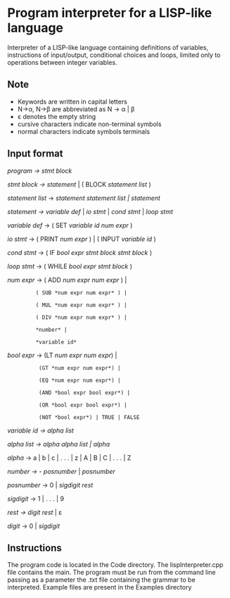 # Program interpreter for a LISP-like language

Interpreter of a LISP-like language containing definitions of variables, instructions of input/output, conditional choices and loops, limited only to operations between integer variables.

## Note

- Keywords are written in capital letters
- N→α, N→β are abbreviated as N → α | β
- ε denotes the empty string
- cursive characters indicate non-terminal symbols
- normal characters indicate symbols terminals

## Input format

*program → stmt block*

*stmt block → statement* | ( BLOCK *statement list* )

*statement list* → *statement statement list | statement*

*statement → variable def* | *io stmt* | *cond stmt* | *loop stmt*

*variable def* → ( SET *variable id num expr* )

*io stmt* → ( PRINT *num expr* ) | ( INPUT *variable id* )

*cond stmt* → ( IF *bool expr stmt block stmt block* )

*loop stmt* → ( WHILE *bool expr stmt block* )

*num expr* → ( ADD *num expr num expr* ) | 

             ( SUB *num expr num expr* ) | 

             ( MUL *num expr num expr* ) | 

             ( DIV *num expr num expr* ) | 

             *number* | 
             
             *variable id*

*bool expr* -> (LT *num expr num expr*) |

              (GT *num expr num expr*) | 

              (EQ *num expr num expr*) | 

              (AND *bool expr bool expr*) | 

              (OR *bool expr bool expr*) | 

              (NOT *bool expr*) | TRUE | FALSE

*variable id → alpha list*

*alpha list → alpha alpha list | alpha*

*alpha* → a | b | c | . . . | z | A | B | C | . . . | Z

*number → - posnumber* | *posnumber*

*posnumber* → 0 | *sigdigit rest*

*sigdigit* → 1 | . . . | 9

*rest → digit rest* | ε

*digit* → 0 | *sigdigit*

## Instructions

The program code is located in the Code directory. The lispInterpreter.cpp file contains the main. The program must be run from the command line passing as a parameter the .txt file containing the grammar to be interpreted. Example files are present in the Examples directory